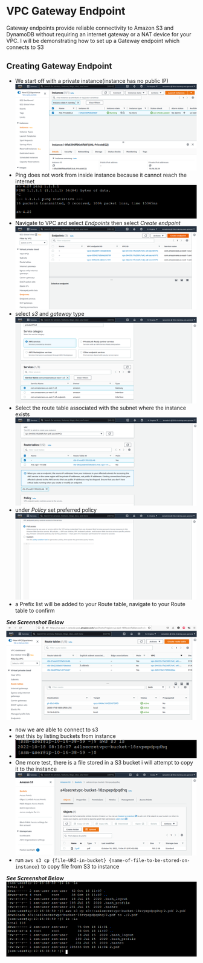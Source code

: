 # VPC Gateway Endpoint
Gateway endpoints provide reliable connectivity to Amazon S3 and DynamoDB without requiring an internet gateway or a NAT device for your VPC. I will be demonstrating how to set up a Gateway endpoint which connects to S3

## Creating Gateway Endpoint
- We start off with a private instance(instance has no public IP)
![picture1](https://github.com/Lihle80/AWS/blob/main/VPC-Endpoint-Gateway/images/1.-private-instance-with-no-internet-connection(no-Public-IP).png)
- Ping does not work from inside instance because it cannot reach the internet
![picture2](https://github.com/Lihle80/AWS/blob/main/VPC-Endpoint-Gateway/images/2.-ping-does-not-work.png)
- Navigate to VPC and select _Endpoints_ then select _Create endpoint_
![picture3](https://github.com/Lihle80/AWS/blob/main/VPC-Endpoint-Gateway/images/3.-move-to-VPC-and-select-endpoints-and-create-gateway-endpoint.png)
- select _s3_ and _gateway_ type
![picture4](https://github.com/Lihle80/AWS/blob/main/VPC-Endpoint-Gateway/images/4.-select-s3-and-gateway-type.png)
- Select the route table associated with the subnet where the instance exists
![picture5](https://github.com/Lihle80/AWS/blob/main/VPC-Endpoint-Gateway/images/5.-select-RT.png)
- under _Policy_ set preferred policy
![picture6](https://github.com/Lihle80/AWS/blob/main/VPC-Endpoint-Gateway/images/6.-set-full-access.png)
- a Prefix list will be added to your Route table, navigate to your Route table to confirm

**_See Screenshot Below_**
![picture7](https://github.com/Lihle80/AWS/blob/main/VPC-Endpoint-Gateway/images/7.-prefix-list-added-to-RT.png)
- now we are able to connect to s3
- test this by listing buckets from instance
- ![picture8](https://github.com/Lihle80/AWS/blob/main/VPC-Endpoint-Gateway/images/8.-able-to-connect-to-bucket-using-endpoint-gateway.png) 
- One more test, there is a file stored in a S3 bucket i will attempt to copy it to the instance
![picture](https://github.com/Lihle80/AWS/blob/main/VPC-Endpoint-Gateway/images/the-bucket-with-file.png)
- run ```aws s3 cp {file-URI-in-bucket} {name-of-file-to-be-stored-on-instance}``` to copy file from S3 to instance

**_See Screenshot Below_**
![picture9](https://github.com/Lihle80/AWS/blob/main/VPC-Endpoint-Gateway/images/9.-copy-file-from-bucket-onto-instance.png)
